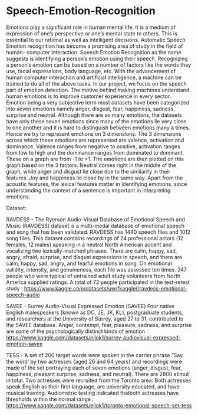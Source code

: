 # Speech-Emotion-Recognition

Emotions play a significant role in human mental life. It is a medium of expression of one’s perspective or one’s mental state to others. This is essential to our rational as well as intelligent decisions. Automatic Speech Emotion recognition has become a promising area of study in the field of human- computer interaction. Speech Emotion Recognition as the name suggests is identifying a person’s emotion using their speech. Recognizing a person’s emotion can be based on a number of factors like the words they use, facial expressions, body language, etc. With the advancement of human computer interaction and artificial intelligence, a machine can be trained to do all of the above tasks. In our project, we focus on the speech part of emotion detection. The motive behind making machines understand human emotions is to improve customer experience in every sector. Emotion being a very subjective term most datasets have been categorized into seven emotions namely anger, disgust, fear, happiness, sadness, surprise and neutral. Although there are so many emotions, the datasets have only these seven emotions since many of the emotions lie very close to one another and it is hard to distinguish between emotions many a times. Hence we try to represent emotions on 3 dimensions. The 3 dimensions across which these emotions are represented are valence, activation and dominance. Valence ranges from negative to positive, activation ranges from low to high and the dominance ranges from dominated to dominant. These on a graph are from -1 to +1. The emotions are then plotted on this graph based on the 3 factors. Neutral comes right in the middle of the graph, while anger and disgust lie close due to the similarity in their features. Joy and happiness lie close by in the same way. Apart from the acoustic features, the lexical features matter in identifying emotions, since understanding the context of a sentence is important in
interpreting emotions. 


Dataset:

RAVDESS - The Ryerson Audio-Visual Database of Emotional Speech and Music (RAVDESS) dataset is a multi-modal database of emotional speech and song that has been validated. RAVDESS has 1440 speech files and 1012 song files. This dataset contains recordings of 24 professional actors (12 females, 12 males) speaking in a neutral North American accent and vocalizing two lexically-matched phrases. There are calm, happy, sad, angry, afraid, surprise, and disgust expressions in speech, and there are calm, happy, sad, angry, and fearful emotions in song. On emotional validity, intensity, and genuineness, each file was assessed ten times. 247 people who were typical of untrained adult study volunteers from North America supplied ratings. A total of 72 people participated in the test-retest study : https://www.kaggle.com/datasets/uwrfkaggler/ravdess-emotional-speech-audio

SAVEE - Surrey Audio-Visual Expressed Emotion (SAVEE) Four native English malespeakers (known as DC, JE, JK, KL), postgraduate students, and researchers at the University of Surrey, aged 27 to 31, contributed to the SAVEE database. Anger, contempt, fear, pleasure, sadness, and surprise are some of the psychologically distinct kinds of emotion : https://www.kaggle.com/datasets/ejlok1/surrey-audiovisual-expressed-emotion-savee

TESS - A set of 200 target words were spoken in the carrier phrase ”Say the word’ by two actresses (aged 26 and 64 years) and recordings were made of the set portraying each of seven emotions (anger, disgust, fear, happiness, pleasant surprise, sadness, and neutral). There are 2800 stimuli in total. Two actresses were recruited from the Toronto area. Both actresses speak English as their first language, are university educated, and have musical training. Audiometric testing indicated thatboth actresses have thresholds within the normal range : https://www.kaggle.com/datasets/ejlok1/toronto-emotional-speech-set-tess



